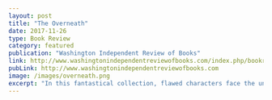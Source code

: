 ```yaml
---
layout: post
title: "The Overneath"
date: 2017-11-26
type: Book Review
category: featured
publication: "Washington Independent Review of Books"
link: http://www.washingtonindependentreviewofbooks.com/index.php/bookreview/the-overneath
pubLink: http://www.washingtonindependentreviewofbooks.com
image: /images/overneath.png
excerpt: "In this fantastical collection, flawed characters face the unintended consequences of their actions."
---
```

